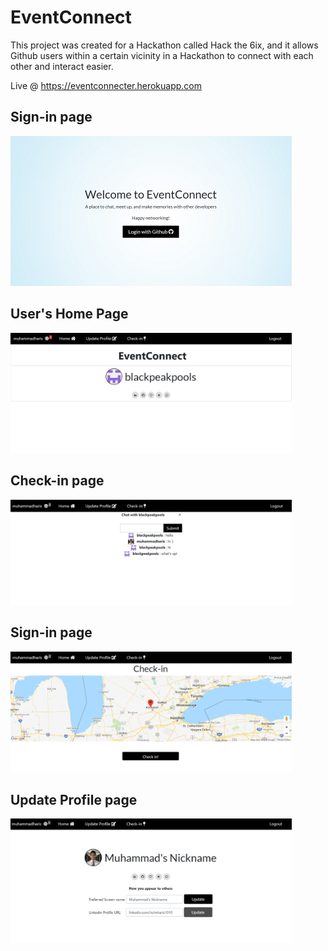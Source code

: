 # EventConnect

This project was created for a Hackathon called Hack the 6ix, and it allows Github users within a certain vicinity in a Hackathon to connect with each other and interact easier.

Live @ https://eventconnecter.herokuapp.com

## Sign-in page
<img width="450" alt="screen1" src="https://raw.githubusercontent.com/muhammadharis/EventConnect/master/screenshots/screen1.png">

## User's Home Page
<img width="450" alt="screen1" src="https://raw.githubusercontent.com/muhammadharis/EventConnect/master/screenshots/screen2.png">

## Check-in page
<img width="450" alt="screen1" src="https://raw.githubusercontent.com/muhammadharis/EventConnect/master/screenshots/screen3.png">

## Sign-in page
<img width="450" alt="screen1" src="https://raw.githubusercontent.com/muhammadharis/EventConnect/master/screenshots/screen4.png">

## Update Profile page
<img width="450" alt="screen1" src="https://raw.githubusercontent.com/muhammadharis/EventConnect/master/screenshots/screen5.png">
